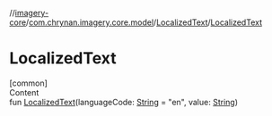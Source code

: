 //[imagery-core](../../../index.md)/[com.chrynan.imagery.core.model](../index.md)/[LocalizedText](index.md)/[LocalizedText](-localized-text.md)



# LocalizedText  
[common]  
Content  
fun [LocalizedText](-localized-text.md)(languageCode: [String](https://kotlinlang.org/api/latest/jvm/stdlib/kotlin/-string/index.html) = "en", value: [String](https://kotlinlang.org/api/latest/jvm/stdlib/kotlin/-string/index.html))  



